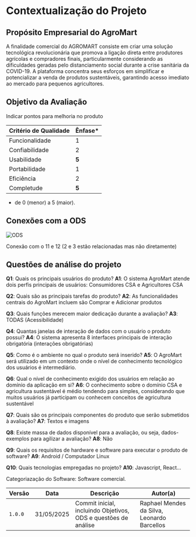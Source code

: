 # Contextualização do Projeto
## Propósito Empresarial do AgroMart

A finalidade comercial do AGROMART consiste em criar uma solução tecnológica revolucionária que promova a ligação direta entre produtores agrícolas e compradores finais, particularmente considerando as dificuldades geradas pelo distanciamento social durante a crise sanitária da COVID-19. A plataforma concentra seus esforços em simplificar e potencializar a venda de produtos sustentáveis, garantindo acesso imediato ao mercado para pequenos agricultores.

## Objetivo da Avaliação
Indicar pontos para melhoria no produto


|Critério de Qualidade|Ênfase*|
|----------------|---|
| Funcionalidade | 1 |
| Confiabilidade | 2 |
| Usabilidade | **5** |
| Portabilidade | 1 |
| Eficiência | 2 |
| Completude | **5** |

* de 0 (menor) a 5 (maior).

## Conexões com a ODS

![ODS](https://gtagenda2030.org.br/wp-content/uploads/2019/10/objetivos_port.png)

Conexão com o 11 e 12 (2 e 3 estão relacionadas mas não diretamente)

## Questões de análise do projeto
**Q1**: Quais os principais usuários do produto?
**A1**: O sistema AgroMart atende dois perfis principais de usuários: Consumidores CSA e Agricultores CSA

**Q2**: Quais são as principais tarefas do produto?
**A2**: As funcionalidades centrais do AgroMart incluem são Comprar e Adicionar produtos

**Q3**: Quais funções merecem maior dedicação durante a avaliação?
**A3**: TODAS (Acessibilidade)

**Q4**: Quantas janelas de interação de dados com o usuário o produto possui?
**A4**: O sistema apresenta 8 interfaces principais de interação obrigatória (interações obrigatórias)

**Q5**: Como é o ambiente no qual o produto será inserido?
**A5**: O AgroMart será utilizado em um contexto onde o nível de conhecimento tecnológico dos usuários é intermediário.

**Q6**: Qual o nível de conhecimento exigido dos usuários em relação ao domínio da aplicação em si?
**A6**: O conhecimento sobre o domínio CSA e agricultura sustentável é médio tendendo para simples, considerando que muitos usuários já participam ou conhecem conceitos de agricultura sustentável

**Q7**: Quais são os principais componentes do produto que serão submetidos à avaliação?
**A7**: Textos e imagens

**Q8**: Existe massa de dados disponível para a avaliação, ou seja, dados-exemplos para agilizar a avaliação?
**A8**: Não

**Q9**: Quais os requisitos de hardware e software para executar o produto de software?
**A9**: Android / Computador Linux

**Q10**: Quais tecnologias empregadas no projeto?
**A10**: Javascript, React...

Categoriazação do Software: Software comercial.

| Versão | Data | Descrição  |  Autor(a) |
|--------|------|------------|-----------|
|`1.0.0`|31/05/2025| Commit inicial, incluindo Objetivos, ODS e questões de análise |Raphael Mendes da Silva, Leonardo Barcellos|